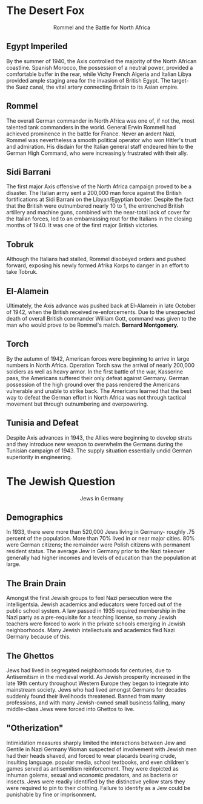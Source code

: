 # The Desert Fox

<center>Rommel and the Battle for North Africa</center>

## Egypt Imperiled

By the summer of 1940, the Axis controlled the majority of the North African coastline. Spanish Morocco, the possession of a neutral power, provided a comfortable buffer in the rear, while Vichy French Algeria and Italian Libya provided ample staging area for the invasion of British Egypt. The target- the Suez canal, the vital artery connecting Britain to its Asian empire. 

## Rommel

The overall German commander in North Africa was one of, if not the, most talented tank commanders in the world. General Erwin Rommell had achieved prominence in the battle for France. Never an ardent Nazi, Rommel was nevertheless a smooth political operator who won Hitler's trust and admiration. His disdain for the Italian general staff endeared him to the German High Command, who were increasingly frustrated with their ally. 

## Sidi Barrani

The first major Axis offensive of the North Africa campaign proved to be a disaster. The Italian army sent a 200,000 man force against the British fortifications at Sidi Barrani on the Libyan/Egyptian border. Despite the fact that the British were outnumbered nearly 10 to 1, the entrenched British artillery and machine guns, combined with the near-total lack of cover for the Italian forces, led to an embarrassing rout for the Italians in the closing months of 1940. It was one of the first major British victories. 

## Tobruk

Although the Italians had stalled, Rommel disobeyed orders and pushed forward, exposing his newly formed Afrika Korps to danger in an effort to take Tobruk.

## El-Alamein

Ultimately, the Axis advance was pushed back at El-Alamein in late October of 1942, when the British received re-enforcements. Due to the unexpected death of overall British commander William Gott, command was given to the man who would prove to be Rommel's match. <b>Bernard Montgomery.</b> 

## Torch

By the autumn of 1942, American forces were beginning to arrive in large numbers in North Africa. Operation Torch saw the arrival of nearly 200,000 soldiers as well as heavy armor. In the first battle of the war, Kasserine pass, the Americans suffered their only defeat against Germany. German possession of the high ground over the pass rendered the Americans vulnerable and unable to strike back. The Americans learned that the best way to defeat the German effort in North Africa was not through tactical movement but through outnumbering and overpowering. 

## Tunisia and Defeat

Despite Axis advances in 1943, the Allies were beginning to develop strats and they introduce new weapon to overwhelm the Germans during the Tunisian campaign of 1943. The supply situation essentially undid German superiority in engineering. 

# The Jewish Question

<center>Jews in Germany</center>

## Demographics

In 1933, there were more than 520,000 Jews living in Germany- roughly .75 percent of the population. More than 70% lived in or near major cities. 80% were German citizens; the remainder were Polish citizens with permanent resident status. The average Jew in Germany prior to the Nazi takeover generally had higher incomes and levels of education than the population at large.

## The Brain Drain

Amongst the first Jewish groups to feel Nazi persecution were the intelligentsia. Jewish academics and educators were forced out of the public school system. A law passed in 1935 required membership in the Nazi party as a pre-requisite for a teaching license, so many Jewish teachers were forced to work in the private schools emerging in Jewish neighborhoods. Many Jewish intellectuals and academics fled Nazi Germany because of this.

## The Ghettos 

Jews had lived in segregated neighborhoods for centuries, due to Antisemitism in the medieval world. As Jewish prosperity increased in the late 19th century throughout Western Europe they began to integrate into mainstream society. Jews who had lived amongst Germans for decades suddenly found their livelihoods threatened. Banned from many professions, and with many Jewish-owned small business failing, many middle-class Jews were forced into Ghettos to live.

## "Otherization"

Intimidation measures sharply limited the interactions between Jew and Gentile in Nazi Germany Woman suspected of involvement with Jewish men had their heads shaved, and forced to wear placards bearing crude, insulting language. popular media, school textbooks, and even children's games served as antisemitism reinforcement. They were depicted as inhuman golems, sexual and economic predators, and as bacteria or insects. Jews were readily identified by the distinctive yellow stars they were required to pin to their clothing. Failure to identify as a Jew could be punishable by fine or imprisonment. 



